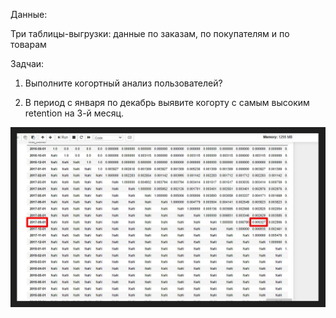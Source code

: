 Данные:

Три таблицы-выгрузки: данные по заказам, по покупателям и по товарам

Задчаи:

1. Выполните когортный анализ пользователей?

2. В период с января по декабрь выявите когорту с самым высоким retention на 3-й месяц.

![](/3_data_analysis/cohort_retention_analysis_internet_shop_customers/cohort_analysis_internet_shop_customers.jpg?raw=true "")
